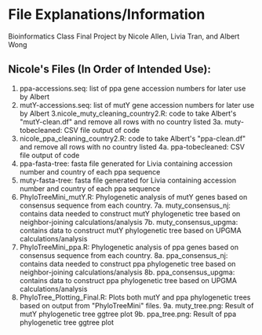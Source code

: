 # File Explanations/Information
Bioinformatics Class Final Project
by Nicole Allen, Livia Tran, and Albert Wong

## Nicole's Files (In Order of Intended Use):

1. ppa-accessions.seq: list of ppa gene accession numbers for later use by Albert
2. mutY-accessions.seq: list of mutY gene accession numbers for later use by Albert
3.nicole_muty_cleaning_country2.R: code to take Albert's "mutY-clean.df" and remove all rows with no country listed
	3a. muty-tobecleaned: CSV file output of code
4. nicole_ppa_cleaning_country2.R: code to take Albert's "ppa-clean.df" and remove all rows with no country listed
	4a. ppa-tobecleaned: CSV file output of code
5. ppa-fasta-tree: fasta file generated for Livia containing accession number and country of each ppa sequence
6. muty-fasta-tree: fasta file generated for Livia containing accession number and country of each ppa sequence
7. PhyloTreeMini_mutY.R: Phylogenetic analysis of mutY genes based on consensus sequence from each country.
	7a. muty_consensus_nj: contains data needed to construct mutY phylogenetic tree based on neighbor-joining calculations/analysis
	7b. muty_consensus_upgma: contains data to construct mutY phylogenetic tree based on UPGMA calculations/analysis
8. PhyloTreeMini_ppa.R: Phylogenetic analysis of ppa genes based on consensus sequence from each country.
	8a. ppa_consensus_nj: contains data needed to construct ppa phylogenetic tree based on neighbor-joining calculations/analysis
	8b. ppa_consensus_upgma: contains data to construct ppa phylogenetic tree based on UPGMA calculations/analysis
9. PhyloTree_Plotting_Final.R: Plots both mutY and ppa phylogenetic trees based on output from "PhyloTreeMini" files.
	9a. muty_tree.png: Result of mutY phylogenetic tree ggtree plot
	9b. ppa_tree.png: Result of ppa phylogenetic tree ggtree plot
